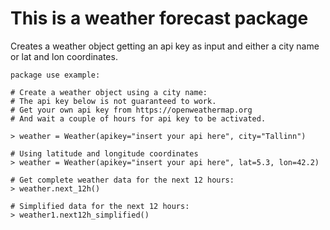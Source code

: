 # This is a weather forecast package


 Creates a weather object getting an api key as input
    and either a city name or lat and lon coordinates.

    package use example:

    # Create a weather object using a city name:
    # The api key below is not guaranteed to work.
    # Get your own api key from https://openweathermap.org
    # And wait a couple of hours for api key to be activated.

    > weather = Weather(apikey="insert your api here", city="Tallinn")

    # Using latitude and longitude coordinates
    > weather = Weather(apikey="insert your api here", lat=5.3, lon=42.2)

    # Get complete weather data for the next 12 hours:
    > weather.next_12h()

    # Simplified data for the next 12 hours:
    > weather1.next12h_simplified()